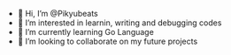 - 👋 Hi, I’m @Pikyubeats
- 👀 I’m interested in learnin, writing and debugging codes
- 🌱 I’m currently learning Go Language
- 💞️ I’m looking to collaborate on my future projects

<!---
Pikyubeats/Pikyubeats is a ✨ special ✨ repository because its `README.md` (this file) appears on your GitHub profile.
You can click the Preview link to take a look at your changes.
--->

